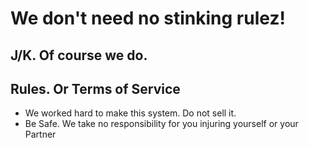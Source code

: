 # We don't need no stinking rulez!

## J/K. Of course we do.

## Rules. Or Terms of Service
- We worked hard to make this system. Do not sell it.
- Be Safe. We take no responsibility for you injuring yourself or your Partner